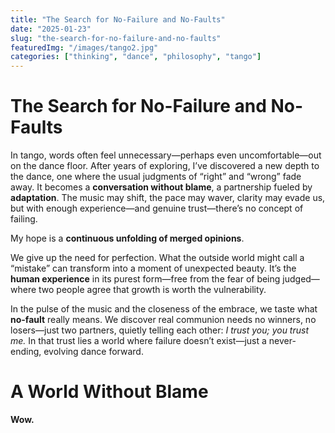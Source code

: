 ```yaml
---
title: "The Search for No-Failure and No-Faults"
date: "2025-01-23"
slug: "the-search-for-no-failure-and-no-faults"
featuredImg: "/images/tango2.jpg"
categories: ["thinking", "dance", "philosophy", "tango"]
---
```


# The Search for No-Failure and No-Faults

In tango, words often feel unnecessary—perhaps even uncomfortable—out on the dance floor. After years of exploring, I’ve discovered a new depth to the dance, one where the usual judgments of “right” and “wrong” fade away. It becomes a **conversation without blame**, a partnership fueled by **adaptation**. The music may shift, the pace may waver, clarity may evade us, but with enough experience—and genuine trust—there’s no concept of failing. 

My hope is a **continuous unfolding of merged opinions**.

We give up the need for perfection. What the outside world might call a “mistake” can transform into a moment of unexpected beauty. It’s the **human experience** in its purest form—free from the fear of being judged—where two people agree that growth is worth the vulnerability. 

In the pulse of the music and the closeness of the embrace, we taste what **no-fault** really means. We discover real communion needs no winners, no losers—just two partners, quietly telling each other: *I trust you; you trust me.* In that trust lies a world where failure doesn’t exist—just a never-ending, evolving dance forward.

# A World Without Blame

**Wow.**